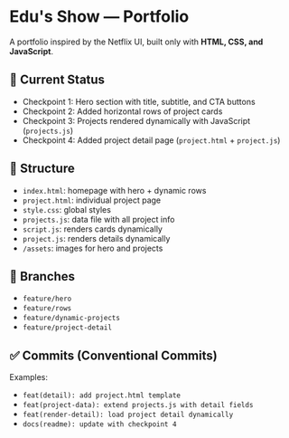 # Edu's Show — Portfolio

A portfolio inspired by the Netflix UI, built only with **HTML, CSS, and JavaScript**.

## 🚀 Current Status
- Checkpoint 1: Hero section with title, subtitle, and CTA buttons
- Checkpoint 2: Added horizontal rows of project cards
- Checkpoint 3: Projects rendered dynamically with JavaScript (`projects.js`)
- Checkpoint 4: Added project detail page (`project.html` + `project.js`)

## 📂 Structure
- `index.html`: homepage with hero + dynamic rows
- `project.html`: individual project page
- `style.css`: global styles
- `projects.js`: data file with all project info
- `script.js`: renders cards dynamically
- `project.js`: renders details dynamically
- `/assets`: images for hero and projects

## 🔀 Branches
- `feature/hero`
- `feature/rows`
- `feature/dynamic-projects`
- `feature/project-detail`

## ✅ Commits (Conventional Commits)
Examples:
- `feat(detail): add project.html template`
- `feat(project-data): extend projects.js with detail fields`
- `feat(render-detail): load project detail dynamically`
- `docs(readme): update with checkpoint 4`
